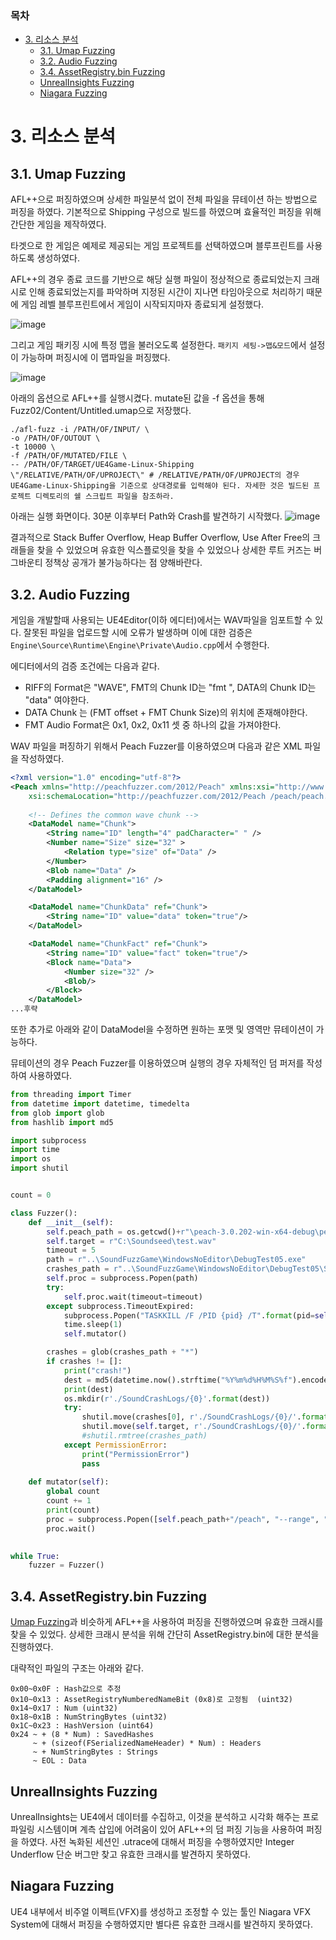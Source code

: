 ### 목차

- [3. 리소스 분석](#3-리소스-분석)
	- [3.1. Umap Fuzzing](#31-umap-fuzzing)
	- [3.2. Audio Fuzzing](#32-audio-fuzzing)
	- [3.4. AssetRegistry.bin Fuzzing](#34-assetregistrybin-fuzzing)
	- [UnrealInsights Fuzzing](#unrealinsights-fuzzing)
	- [Niagara Fuzzing](#niagara-fuzzing)

# 3. 리소스 분석
## 3.1. Umap Fuzzing
AFL++으로 퍼징하였으며 상세한 파일분석 없이 전체 파일을 뮤테이션 하는 방법으로 퍼징을 하였다. 기본적으로 Shipping 구성으로 빌드를 하였으며 효율적인 퍼징을 위해 간단한 게임을 제작하였다.

타겟으로 한 게임은 예제로 제공되는 게임 프로젝트를 선택하였으며 블루프린트를 사용하도록 생성하였다. 

AFL++의 경우 종료 코드를 기반으로 해당 실행 파일이 정상적으로 종료되었는지 크래시로 인해 종료되었는지를 파악하며 지정된 시간이 지나면 타임아웃으로 처리하기 때문에 게임 레벨 블루프린트에서 게임이 시작되지마자 종료되게 설정했다.

![image](https://user-images.githubusercontent.com/86822726/143765515-9b7cb887-a231-4ea9-bcaf-b87413e23b4c.png)

그리고 게임 패키징 시에 특정 맵을 불러오도록 설정한다. `패키지 세팅->맵&모드`에서 설정이 가능하며 퍼징시에 이 맵파일을 퍼징했다.

![image](https://user-images.githubusercontent.com/86822726/143766286-85ed3cec-11b3-4a78-a8d0-cdc35bff5bfc.png)

아래의 옵션으로 AFL++를 실행시켰다. mutate된 값을 -f 옵션을 통해 Fuzz02/Content/Untitled.umap으로 저장했다.
```shell
./afl-fuzz -i /PATH/OF/INPUT/ \
-o /PATH/OF/OUTOUT \
-t 10000 \
-f /PATH/OF/MUTATED/FILE \
-- /PATH/OF/TARGET/UE4Game-Linux-Shipping \"/RELATIVE/PATH/OF/UPROJECT\" # /RELATIVE/PATH/OF/UPROJECT의 경우 UE4Game-Linux-Shipping을 기준으로 상대경로를 입력해야 된다. 자세한 것은 빌드된 프로젝트 디렉토리의 쉘 스크립트 파일을 참조하라.
```

아래는 실행 화면이다. 30분 이후부터 Path와 Crash를 발견하기 시작했다.
![image](https://user-images.githubusercontent.com/86822726/143766361-7b552fda-236e-4b3f-b4fa-24a57f6bb115.png)

결과적으로 Stack Buffer Overflow, Heap Buffer Overflow, Use After Free의 크래들을 찾을 수 있었으며 유효한 익스플로잇을 찾을 수 있었으나 상세한 루트 커즈는 버그바운티 정책상 공개가 불가능하다는 점 양해바란다.

## 3.2. Audio Fuzzing
게임을 개발할때 사용되는 UE4Editor(이하 에디터)에서는 WAV파일을 임포트할 수 있다. 잘못된 파일을 업로드할 시에 오류가 발생하며 이에 대한 검증은 `Engine\Source\Runtime\Engine\Private\Audio.cpp`에서 수행한다.

에디터에서의 검증 조건에는 다음과 같다.
- RIFF의 Format은 "WAVE", FMT의 Chunk ID는 "fmt ", DATA의 Chunk ID는 "data" 여야한다.
- DATA Chunk 는 (FMT offset + FMT Chunk Size)의 위치에 존재해야한다.
- FMT Audio Format은 0x1, 0x2, 0x11 셋 중 하나의 값을 가져야한다.

WAV 파일을 퍼징하기 위해서 Peach Fuzzer를 이용하였으며 다음과 같은 XML 파일을 작성하였다.

```xml
<?xml version="1.0" encoding="utf-8"?>
<Peach xmlns="http://peachfuzzer.com/2012/Peach" xmlns:xsi="http://www.w3.org/2001/XMLSchema-instance"
	xsi:schemaLocation="http://peachfuzzer.com/2012/Peach /peach/peach.xsd">
	
	<!-- Defines the common wave chunk -->
	<DataModel name="Chunk">
		<String name="ID" length="4" padCharacter=" " />
		<Number name="Size" size="32" >
			<Relation type="size" of="Data" />
		</Number>
		<Blob name="Data" />
		<Padding alignment="16" />
	</DataModel>

	<DataModel name="ChunkData" ref="Chunk">
		<String name="ID" value="data" token="true"/>
	</DataModel>

	<DataModel name="ChunkFact" ref="Chunk">
		<String name="ID" value="fact" token="true"/>
		<Block name="Data">
			<Number size="32" />
			<Blob/>
		</Block>
	</DataModel>
...후략
```

또한 추가로 아래와 같이 DataModel을 수정하면 원하는 포맷 및 영역만 뮤테이션이 가능하다.

뮤테이션의 경우 Peach Fuzzer를 이용하였으며 실행의 경우 자체적인 덤 퍼저를 작성하여 사용하였다. 

```python
from threading import Timer
from datetime import datetime, timedelta
from glob import glob
from hashlib import md5

import subprocess
import time
import os
import shutil


count = 0

class Fuzzer():
	def __init__(self):
		self.peach_path = os.getcwd()+r"\peach-3.0.202-win-x64-debug\peach-3.0.202-win-x64-debug"
		self.target = r"C:\Soundseed\test.wav"
		timeout = 5	
		path = r"..\SoundFuzzGame\WindowsNoEditor\DebugTest05.exe"
		crashes_path = r"..\SoundFuzzGame\WindowsNoEditor\DebugTest05\Saved\Crashes"
		self.proc = subprocess.Popen(path)
		try:
			self.proc.wait(timeout=timeout)
		except subprocess.TimeoutExpired:
			subprocess.Popen("TASKKILL /F /PID {pid} /T".format(pid=self.proc.pid))
			time.sleep(1)
			self.mutator()

		crashes = glob(crashes_path + "*")
		if crashes != []:
			print("crash!")
			dest = md5(datetime.now().strftime("%Y%m%d%H%M%S%f").encode()).hexdigest()
			print(dest)
			os.mkdir(r'./SoundCrashLogs/{0}'.format(dest))
			try:
				shutil.move(crashes[0], r'./SoundCrashLogs/{0}/'.format(dest))
				shutil.move(self.target, r'./SoundCrashLogs/{0}/'.format(dest))
				#shutil.rmtree(crashes_path)
			except PermissionError:
				print("PermissionError")
				pass
	
	def mutator(self):
		global count
		count += 1
		print(count)
		proc = subprocess.Popen([self.peach_path+"/peach", "--range", "1,1", self.peach_path+"/2.xml"])
		proc.wait()
		

while True:
	fuzzer = Fuzzer()
```

## 3.4. AssetRegistry.bin Fuzzing
[Umap Fuzzing](#31-umap-fuzzing)과 비슷하게 AFL++을 사용하여 퍼징을 진행하였으며 유효한 크래시를 찾을 수 있었다. 상세한 크래시 분석을 위해 간단히 AssetRegistry.bin에 대한 분석을 진행하였다.

대략적인 파일의 구조는 아래와 같다.
```
0x00~0x0F : Hash값으로 추정
0x10~0x13 : AssetRegistryNumberedNameBit (0x8)로 고정됨  (uint32)
0x14~0x17 : Num (uint32)
0x18~0x1B : NumStringBytes (uint32)
0x1C~0x23 : HashVersion (uint64)
0x24 ~ + (8 * Num) : SavedHashes
	 ~ + (sizeof(FSerializedNameHeader) * Num) : Headers
	 ~ + NumStringBytes : Strings
	 ~ EOL : Data
```

## UnrealInsights Fuzzing
UnrealInsights는 UE4에서 데이터를 수집하고, 이것을 분석하고 시각화 해주는 프로 파일링 시스템이며 계측 삽입에 어려움이 있어 AFL++의 덤 퍼징 기능을 사용하여 퍼징을 하였다. 사전 녹화된 세션인 .utrace에 대해서 퍼징을 수행하였지만 Integer Underflow 단순 버그만 찾고 유효한 크래시를 발견하지 못하였다.

## Niagara Fuzzing 
UE4 내부에서 비주얼 이펙트(VFX)를 생성하고 조정할 수 있는 툴인 Niagara VFX System에 대해서 퍼징을 수행하였지만 별다른 유효한 크래시를 발견하지 못하였다.
